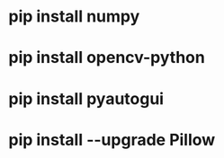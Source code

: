 # pip install numpy 
# pip install opencv-python 
# pip install pyautogui 
# pip install --upgrade Pillow 

